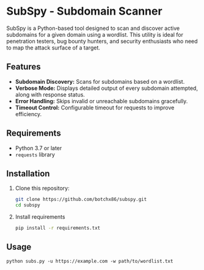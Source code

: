 # SubSpy - Subdomain Scanner

SubSpy is a Python-based tool designed to scan and discover active subdomains for a given domain using a wordlist. This utility is ideal for penetration testers, bug bounty hunters, and security enthusiasts who need to map the attack surface of a target.

## Features

- **Subdomain Discovery:** Scans for subdomains based on a wordlist.
- **Verbose Mode:** Displays detailed output of every subdomain attempted, along with response status.
- **Error Handling:** Skips invalid or unreachable subdomains gracefully.
- **Timeout Control:** Configurable timeout for requests to improve efficiency.

## Requirements

- Python 3.7 or later
- `requests` library

## Installation

1. Clone this repository:
   ```bash
   git clone https://github.com/botchx86/subspy.git
   cd subspy
2. Install requirements

   ```bash
   pip install -r requirements.txt
## Usage

```
python subs.py -u https://example.com -w path/to/wordlist.txt
```
